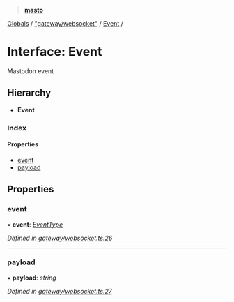 > **[masto](../README.md)**

[Globals](../globals.md) / ["gateway/websocket"](../modules/_gateway_websocket_.md) / [Event](_gateway_websocket_.event.md) /

# Interface: Event

Mastodon event

## Hierarchy

* **Event**

### Index

#### Properties

* [event](_gateway_websocket_.event.md#event)
* [payload](_gateway_websocket_.event.md#payload)

## Properties

###  event

• **event**: *[EventType](../modules/_gateway_websocket_.md#eventtype)*

*Defined in [gateway/websocket.ts:26](https://github.com/neet/masto.js/blob/aaa534e/src/gateway/websocket.ts#L26)*

___

###  payload

• **payload**: *string*

*Defined in [gateway/websocket.ts:27](https://github.com/neet/masto.js/blob/aaa534e/src/gateway/websocket.ts#L27)*